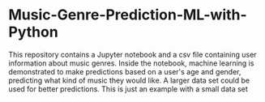 # Music-Genre-Prediction-ML-with-Python
This repository contains a Jupyter notebook and a csv file containing user information about music genres. Inside the notebook, machine learning is demonstrated to make predictions based on a user's age and gender, predicting what kind of music they would like. A larger data set could be used for better predictions. This is just an example with a small data set
